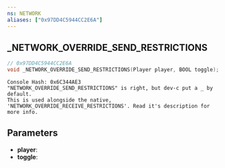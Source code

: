 ```yaml
---
ns: NETWORK
aliases: ["0x97DD4C5944CC2E6A"]
---
```

## _NETWORK_OVERRIDE_SEND_RESTRICTIONS

```c
// 0x97DD4C5944CC2E6A
void _NETWORK_OVERRIDE_SEND_RESTRICTIONS(Player player, BOOL toggle);
```

```
Console Hash: 0x6C344AE3  
"NETWORK_OVERRIDE_SEND_RESTRICTIONS" is right, but dev-c put a _ by default.  
This is used alongside the native,  
'NETWORK_OVERRIDE_RECEIVE_RESTRICTIONS'. Read it's description for more info.  
```

## Parameters
* **player**: 
* **toggle**: 

